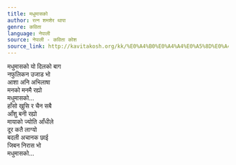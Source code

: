 ```yaml
---
title: मधुमासको
author: रत्न शमशेर थापा
genre: कविता
language: नेपाली
source: नेपाली - कविता कोश
source_link: http://kavitakosh.org/kk/%E0%A4%B0%E0%A4%A4%E0%A5%8D%E0%A4%A8_%E0%A4%B6%E0%A4%AE%E0%A4%B6%E0%A5%87%E0%A4%B0_%E0%A4%A5%E0%A4%BE%E0%A4%AA%E0%A4%BE
---
```


मधुमासको यो दिलको बाग  
नफुलिकन उजाड भो  
आशा अनि अभिलाषा  
मनको मनमै रह्यो  
मधुमासको...  
हाँसो खुसि र चैन सबै  
आँशु बनी रह्यो  
मायाको ज्योति आँधीले  
दूर कतै लाग्यो  
बदली अचानक छाई  
जिबन निरास भो  
मधुमासको...
